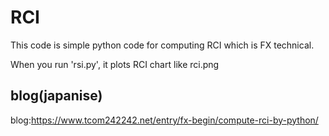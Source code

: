 # RCI
This code is simple python code for computing RCI which is FX technical.

When you run 'rsi.py', it plots RCI chart like rci.png

## blog(japanise)
blog:https://www.tcom242242.net/entry/fx-begin/compute-rci-by-python/
